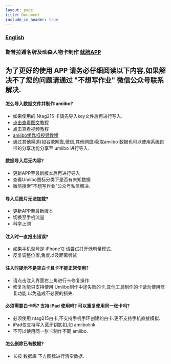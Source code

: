 ```yaml
---
layout: page
title: Document
include_in_header: true
---
```

### [English](https://medium.com/@wzqwzq666/how-to-make-amiibo-with-iphone-in-2022-f0aca6d96b91)

### 斯普拉遁名牌及动森人物卡制作 [鱿牌APP](https://splatoon.umiibo.app/)

## 为了更好的使用 APP 请务必仔细阅读以下内容,如果解决不了您的问题请通过 "不想写作业" 微信公众号联系解决.
#### 怎么导入数据文件并制作 amiibo?
- 如果使用的 Ntag215 卡请先导入key文件后再进行写入.
- [点击查看图文教程](https://www.bilibili.com/read/cv14944601)
- [点击查看视频教程](https://www.bilibili.com/video/BV1vg411N7j5)
- [amiibo钥匙扣视频教程](https://www.bilibili.com/video/BV1Rz4y1p7qR)
- 通过其他渠道(如谷歌网盘,微信,其他网盘)获取amiibo 数据也可以使用系统自带的分享功能分享至 umiibo 进行导入.

#### 数据导入后无内容?
- 更新APP至最新版本后再进行导入
- 查看Umiibo图标分类下是否有未知数据
- 微信搜索"不想写作业"公众号私信解决.

#### 导入后图片无法加载?
- 更新APP至最新版本
- 切换至手机流量
- 科学上网

#### 注入时一直报出错误?
- 如果手机型号是 iPhone12 请尝试打开低电量模式.
- 反复调整位置,角度以及距离尝试

#### 注入时提示不是空白卡且卡不能正常使用?
- 请点击注入界面右上角进行卡修复操作.
- 修复功能只支持使用 Umiibo制作中途失败的卡,其他工具制作的卡请勿使用修复功能,以免造成不必要的损失.

#### 必须需要白卡吗? 支持 iPad 使用吗? 可以重复使用同一张卡吗?
- 必须使用 ntag215白卡,不支持手机手环创建的白卡.更不支持手机直接模拟.
- iPad仅支持写入蓝牙钥匙扣,如 amiibolink
- 不可以使用同一张卡制作不同 amiibo.

#### 怎么删除已有数据?
- 长按 数据库 下方图标进行清空数据.

